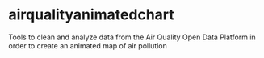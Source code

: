 # airqualityanimatedchart
Tools to clean and analyze data from the Air Quality Open Data Platform in order to create an animated map of air pollution

